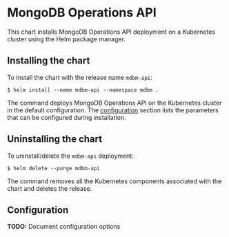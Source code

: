 # MongoDB Operations API

This chart installs MongoDB Operations API deployment on a Kubernetes cluster
using the Helm package manager.

## Installing the chart

To install the chart with the release name `mdbm-api`:

```
$ helm install --name mdbm-api --namespace mdbm .
```

The command deploys MongoDB Operations API on the Kubernetes cluster in the
default configuration. The [configuration](#configuration) section lists the
parameters that can be configured during installation.

## Uninstalling the chart

To uninstall/delete the `mdbm-api` deployment:

```
$ helm delete --purge mdbm-api
```

The command removes all the Kubernetes components associated with the chart and
deletes the release.

## Configuration

**TODO:** Document configuration options
